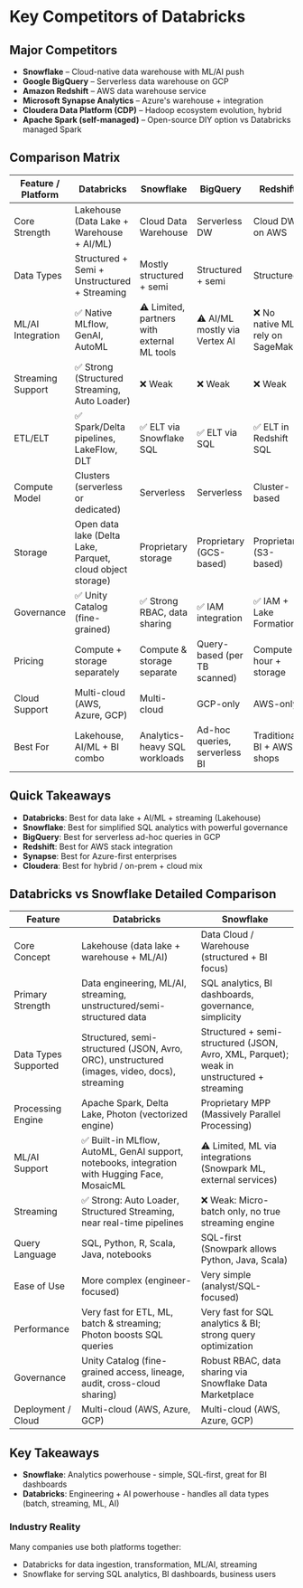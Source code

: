 # Key Competitors of Databricks

## Major Competitors

- **Snowflake** – Cloud-native data warehouse with ML/AI push
- **Google BigQuery** – Serverless data warehouse on GCP
- **Amazon Redshift** – AWS data warehouse service
- **Microsoft Synapse Analytics** – Azure's warehouse + integration
- **Cloudera Data Platform (CDP)** – Hadoop ecosystem evolution, hybrid
- **Apache Spark (self-managed)** – Open-source DIY option vs Databricks managed Spark

## Comparison Matrix

| Feature / Platform | Databricks | Snowflake | BigQuery | Redshift | Synapse | Cloudera |
|-------------------|------------|------------|-----------|-----------|----------|-----------|
| Core Strength | Lakehouse (Data Lake + Warehouse + AI/ML) | Cloud Data Warehouse | Serverless DW | Cloud DW on AWS | DW + Data Integration | Hybrid Hadoop-based |
| Data Types | Structured + Semi + Unstructured + Streaming | Mostly structured + semi | Structured + semi | Structured | Structured | Structured + semi |
| ML/AI Integration | ✅ Native MLflow, GenAI, AutoML | ⚠️ Limited, partners with external ML tools | ⚠️ AI/ML mostly via Vertex AI | ❌ No native ML, rely on SageMaker | ⚠️ Azure ML integration | ⚠️ Some ML, not core |
| Streaming Support | ✅ Strong (Structured Streaming, Auto Loader) | ❌ Weak | ❌ Weak | ❌ Weak | ❌ Weak | ✅ Good (Kafka, NiFi, Spark) |
| ETL/ELT | ✅ Spark/Delta pipelines, LakeFlow, DLT | ✅ ELT via Snowflake SQL | ✅ ELT via SQL | ✅ ELT in Redshift SQL | ✅ ELT via Synapse Pipelines | ✅ NiFi, Spark |
| Compute Model | Clusters (serverless or dedicated) | Serverless | Serverless | Cluster-based | Serverless + cluster | On-prem + cloud clusters |
| Storage | Open data lake (Delta Lake, Parquet, cloud object storage) | Proprietary storage | Proprietary (GCS-based) | Proprietary (S3-based) | Proprietary (ADLS-based) | HDFS + cloud |
| Governance | ✅ Unity Catalog (fine-grained) | ✅ Strong RBAC, data sharing | ✅ IAM integration | ✅ IAM + Lake Formation | ✅ Azure AD-based | Complex, varies |
| Pricing | Compute + storage separately | Compute & storage separate | Query-based (per TB scanned) | Compute-hour + storage | Compute + storage | Subscription/licensing |
| Cloud Support | Multi-cloud (AWS, Azure, GCP) | Multi-cloud | GCP-only | AWS-only | Azure-only | Hybrid (on-prem + cloud) |
| Best For | Lakehouse, AI/ML + BI combo | Analytics-heavy SQL workloads | Ad-hoc queries, serverless BI | Traditional BI + AWS shops | Azure ecosystem BI | Hybrid/on-prem workloads |

## Quick Takeaways

- **Databricks**: Best for data lake + AI/ML + streaming (Lakehouse)
- **Snowflake**: Best for simplified SQL analytics with powerful governance
- **BigQuery**: Best for serverless ad-hoc queries in GCP
- **Redshift**: Best for AWS stack integration
- **Synapse**: Best for Azure-first enterprises
- **Cloudera**: Best for hybrid / on-prem + cloud mix

## Databricks vs Snowflake Detailed Comparison

| Feature | Databricks | Snowflake |
|---------|------------|-----------|
| Core Concept | Lakehouse (data lake + warehouse + ML/AI) | Data Cloud / Warehouse (structured + BI focus) |
| Primary Strength | Data engineering, ML/AI, streaming, unstructured/semi-structured data | SQL analytics, BI dashboards, governance, simplicity |
| Data Types Supported | Structured, semi-structured (JSON, Avro, ORC), unstructured (images, video, docs), streaming | Structured + semi-structured (JSON, Avro, XML, Parquet); weak in unstructured + streaming |
| Processing Engine | Apache Spark, Delta Lake, Photon (vectorized engine) | Proprietary MPP (Massively Parallel Processing) |
| ML/AI Support | ✅ Built-in MLflow, AutoML, GenAI support, notebooks, integration with Hugging Face, MosaicML | ⚠️ Limited, ML via integrations (Snowpark ML, external services) |
| Streaming | ✅ Strong: Auto Loader, Structured Streaming, near real-time pipelines | ❌ Weak: Micro-batch only, no true streaming engine |
| Query Language | SQL, Python, R, Scala, Java, notebooks | SQL-first (Snowpark allows Python, Java, Scala) |
| Ease of Use | More complex (engineer-focused) | Very simple (analyst/SQL-focused) |
| Performance | Very fast for ETL, ML, batch & streaming; Photon boosts SQL queries | Very fast for SQL analytics & BI; strong query optimization |
| Governance | Unity Catalog (fine-grained access, lineage, audit, cross-cloud sharing) | Robust RBAC, data sharing via Snowflake Data Marketplace |
| Deployment / Cloud | Multi-cloud (AWS, Azure, GCP) | Multi-cloud (AWS, Azure, GCP) |

## Key Takeaways

- **Snowflake**: Analytics powerhouse - simple, SQL-first, great for BI dashboards
- **Databricks**: Engineering + AI powerhouse - handles all data types (batch, streaming, ML, AI)

### Industry Reality
Many companies use both platforms together:
- Databricks for data ingestion, transformation, ML/AI, streaming
- Snowflake for serving SQL analytics, BI dashboards, business users